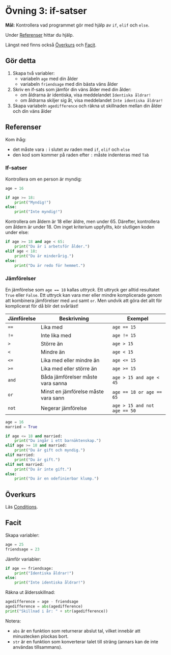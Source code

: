 # Övning 3: if-satser

**Mål:** Kontrollera vad programmet gör med hjälp av `if`, `elif` och `else`.

Under [Referenser](#referenser) hittar du hjälp.

Längst ned finns också [Överkurs](#Överkurs) och [Facit](#facit).

## Gör detta

1. Skapa två variabler:
     - variabeln `age` med din ålder
     - variabeln `friendsage` med din bästa väns ålder
2. Skriv en if-sats som jämför din väns ålder med din ålder:
     - om åldrarna är identiska, visa meddelandet `Identiska åldrar!`
     - om åldrarna skiljer sig åt, visa meddelandet `Inte identiska åldrar!`
3. Skapa variabeln `agedifference` och räkna ut skillnaden mellan din ålder och din väns ålder

## Referenser

Kom ihåg:

- det måste vara `:` i slutet av raden med `if`, `elif` och `else`
- den kod som kommer på raden efter `:` måste indenteras med `Tab`

### If-satser

Kontrollera om en person är myndig:
```py
age = 16

if age >= 18:
	print("Myndig!")
else:
	print("Inte myndig!")
```

Kontrollera om åldern är 18 eller äldre, men under 65. Därefter, kontrollera om åldern är under 18. Om inget kriterium uppfyllts, kör slutligen koden under else:
```py
if age >= 18 and age < 65:
	print("Du är i arbetsför ålder.")
elif age < 18:
	print("Du är minderårig.")
else:
	print("Du är redo för hemmet.")
```

### Jämförelser

En jämförelse som `age == 18` kallas *uttryck*. Ett uttryck ger alltid resultatet `True` eller `False`. Ett uttryck kan vara mer eller mindre komplicerade genom att kombinera jämförelser med `and` samt `or`. Men undvik att göra det allt för komplicerat för då blir det svårläst!

Jämförelse | Beskrivning | Exempel
---------- | -------------- | --------------------------
`==` | Lika med | `age == 15`
`!=` | Inte lika med | `age != 15`
`>` | Större än | `age > 15`
`<` | Mindre än | `age < 15`
`<=` | Lika med eller mindre än | `age <= 15`
`>=` | Lika med eller större än | `age >= 15`
`and` | Båda jämförelser måste vara sanna | `age > 15 and age < 45`
`or` | Minst en jämförelse måste vara sann | `age == 18 or age == 65`
`not` | Negerar jämförelse | `age > 15 and not age == 50`

```py
age = 16
married = True

if age <= 18 and married:
	print("Du ingår i ett barnäktenskap.")
elif age >= 18 and married:
	print("Du är gift och myndig.")
elif married:
	print("Du är gift.")
elif not married:
	print("Du är inte gift.")
else:
	print("Du är en odefinierbar klump.")
```

## Överkurs

Läs [Conditions](https://www.learnpython.org/en/Conditions).

## Facit

Skapa variabler:
```py
age = 25
friendsage = 23
```

Jämför variabler:
```py
if age == friendsage:
	print("Identiska åldrar!")
else:
	print("Inte identiska åldrar!")
```

Räkna ut åldersskillnad:
```py
agedifference = age - friendsage
agedifference = abs(agedifference)
print("Skillnad i år: " + str(agedifference))
```

Notera:

- `abs` är en funktion som returnerar abslut tal, vilket innebär att minustecken plockas bort.
- `str` är en funktion som konverterar talet till sträng (annars kan de inte användas tillsammans).
